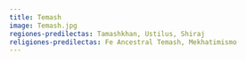 ```yaml
---
title: Temash
image: Temash.jpg
regiones-predilectas: Tamashkhan, Ustilus, Shiraj
religiones-predilectas: Fe Ancestral Temash, Mekhatimismo
---
```


